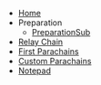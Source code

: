 <!-- docs/_sidebar.md -->

* [Home](/)
* Preparation
  * [PreparationSub](/1-preparation.md)
* [Relay Chain](/2-relay-chain.md)
* [First Parachains](/3-first-parachains.md)
* [Custom Parachains](/4-custom-parachains.md)
* [Notepad](5-notes.md)
